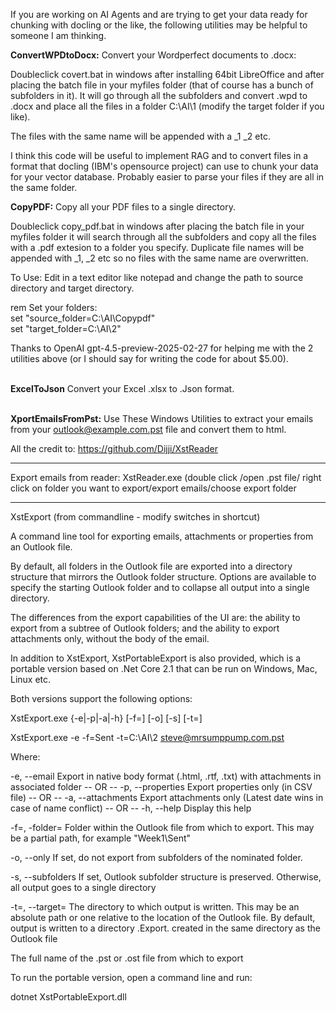 If you are working on AI Agents and are trying to get your data ready for chunking with docling or the like, the following utilities may be helpful to someone I am thinking.

**ConvertWPDtoDocx:**
Convert your Wordperfect documents to .docx:

Doubleclick covert.bat in windows after installing 64bit LibreOffice and after placing the batch file in your myfiles folder (that of course has a bunch of subfolders in it). It will go through all the subfolders and convert .wpd to .docx and place all the files in a folder C:\AI\1 (modify the target folder if you like). 

The files with the same name will be appended with a _1 _2 etc. 

I think this code will be useful to implement RAG and to convert files in a format that docling (IBM's opensource project) can use to chunk your data for your vector database. Probably easier to parse your files if they are all in the same folder.

**CopyPDF:** Copy all your PDF files to a single directory.

Doubleclick copy_pdf.bat in windows after placing the batch file in your myfiles folder it will search through all the subfolders and copy all the files with a .pdf extesion to a folder you specify. Duplicate file names will be appended with _1, _2 etc so no files with the same name are overwritten.

To Use: Edit in a text editor like notepad and change the path to source directory and target directory.

rem Set your folders:<br>
set "source_folder=C:\AI\Copypdf"<br>
set "target_folder=C:\AI\2"

Thanks to OpenAI gpt-4.5-preview-2025-02-27 for helping me with the 2 utilities above (or I should say for writing the code for about $5.00).<br><br>

**ExcelToJson** Convert your Excel .xlsx to .Json format.<br><br> 


**XportEmailsFromPst:**  Use These Windows Utilities to extract your emails from your outlook@example.com.pst file and convert them to html.

All the credit to: https://github.com/Dijji/XstReader


--------------------------------------------------------------------

Export emails from reader:
XstReader.exe (double click /open .pst file/ right click on folder you  want to export/export emails/choose export folder  

-----------------------------------------------------------------------

XstExport (from commandline - modify switches in shortcut)

A command line tool for exporting emails, attachments or properties from an Outlook file.

By default, all folders in the Outlook file are exported into a directory structure that mirrors the Outlook folder structure. Options are available to specify the starting Outlook folder and to collapse all output into a single directory.

The differences from the export capabilities of the UI are: the ability to export from a subtree of Outlook folders; and the ability to export attachments only, without the body of the email.

In addition to XstExport, XstPortableExport is also provided, which is a portable version based on .Net Core 2.1 that can be run on Windows, Mac, Linux etc.

Both versions support the following options:

XstExport.exe {-e|-p|-a|-h} [-f=<Outlook folder>] [-o] [-s] [-t=<target directory>] <Outlook file name>

XstExport.exe -e -f=Sent -t=C:\AI\2 steve@mrsumppump.com.pst


Where:

-e, --email
Export in native body format (.html, .rtf, .txt) with attachments in associated folder
-- OR --
-p, --properties
Export properties only (in CSV file)
-- OR --
-a, --attachments
Export attachments only (Latest date wins in case of name conflict)
-- OR --
-h, --help
Display this help

-f=<Outlook folder>, -folder=<Outlook folder>
Folder within the Outlook file from which to export. This may be a partial path, for example "Week1\Sent"

-o, --only
If set, do not export from subfolders of the nominated folder.

-s, --subfolders
If set, Outlook subfolder structure is preserved. Otherwise, all output goes to a single directory

-t=<target directory name>, --target=<target directory name>
The directory to which output is written. This may be an absolute path or one relative to the location of the Outlook file. By default, output is written to a directory <Outlook file name>.Export.<Command> created in the same directory as the Outlook file

<Outlook file name>
The full name of the .pst or .ost file from which to export

To run the portable version, open a command line and run:

dotnet XstPortableExport.dll <options as above>

